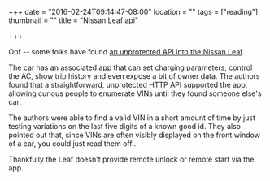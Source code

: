 +++
date = "2016-02-24T09:14:47-08:00"
location = ""
tags = ["reading"]
thumbnail = ""
title = "Nissan Leaf api"

+++

Oof -- some folks have found
[an unprotected API into the Nissan Leaf](http://www.troyhunt.com/2016/02/controlling-vehicle-features-of-nissan.html).

<!--more-->

The car has an associated app that can set charging parameters, control the AC,
show trip history and even expose a bit of owner data.
The authors found that a straightforward, unprotected HTTP API supported the app,
allowing curious people to enumerate VINs until they found someone else's car.

The authors were able to find a valid VIN in a short amount of time
by just testing variations on the last five digits of a known good id.
They also pointed out that, since VINs are often visibly displayed on the front window of a car,
you could just read them off..

Thankfully the Leaf doesn't provide remote unlock or remote start via the app.
